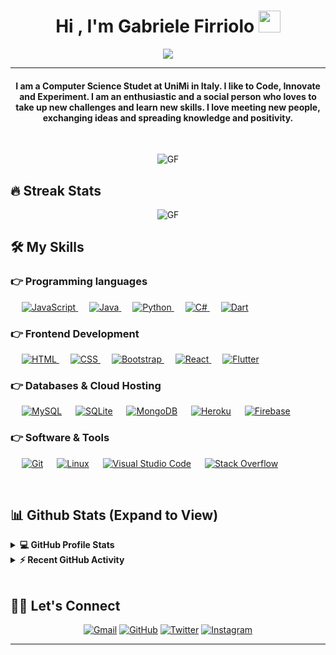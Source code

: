 <h1 align="center">Hi , I'm Gabriele Firriolo <img src="https://media.giphy.com/media/hvRJCLFzcasrR4ia7z/giphy.gif" width="35"></h1>
<p align="center">
  <a href="https://github.com/DenverCoder1/readme-typing-svg"><img src="https://readme-typing-svg.herokuapp.com?lines=Computer+Science+Student;Full+Stack+Developer;Web3%20and%20CyberSecurity%20Enthusiast;Always%20learning%20new%20things&center=true&width=500&height=50"></a>
</p>
<hr/>
<h4 align="center">I am a Computer Science Studet at UniMi in Italy. I like to Code, Innovate and Experiment. I am an enthusiastic and a social person who loves to take up new challenges and learn new skills. I love meeting new people, exchanging ideas and spreading knowledge and positivity.</h4>
<br>
<p align="center"> <img src="https://komarev.com/ghpvc/?username=GabrieleFirriolo&label=Profile%20views&color=0e75b6&style=plastic" alt="GF" /> </p>

## 🔥 Streak Stats
<p align="center"><img src="https://github-readme-streak-stats.herokuapp.com/?user=GabrieleFirriolo&theme=algolia" alt="GF"  /></p>


## 🛠️ My Skills

### 👉 Programming languages

<p align="left"> 
  &emsp;
  <a href="https://developer.mozilla.org/en-US/docs/Web/JavaScript" target="_blank"> 
     <img alt="JavaScript" src="https://img.shields.io/badge/javascript-%23323330.svg?style=for-the-badge&logo=javascript&logoColor=%23F7DF1E">
   </a>
  &emsp;
  <a href="https://www.java.com" target="_blank"> 
    <img alt="Java" src="https://img.shields.io/badge/java-%23ED8B00.svg?style=for-the-badge&logo=openjdk&logoColor=white">
  </a>
  &emsp;
   <a href="https://www.python.org" target="_blank">
    <img alt="Python" src="https://img.shields.io/badge/python-3670A0?style=for-the-badge&logo=python&logoColor=ffdd54">
  </a>
	  &emsp;
<a href="https://learn.microsoft.com/it-it/dotnet/csharp/" target="_blank">
    <img alt="C#" src="https://img.shields.io/badge/c%23-%23239120.svg?style=for-the-badge&logo=c-sharp&logoColor=white">
  </a>
	  &emsp;

<a href="https://dart.dev/" target="_blank">
    <img alt="Dart" src="https://img.shields.io/badge/dart-%230175C2.svg?style=for-the-badge&logo=dart&logoColor=white">
  </a>
	
	
</p>

### 👉 Frontend Development
<p align="left"> 
  &emsp; 
  <a href="https://www.w3.org/html/" target="_blank"> 
   <img alt="HTML" src="https://img.shields.io/badge/html5-%23E34F26.svg?style=for-the-badge&logo=html5&logoColor=white">
  </a>   
  &emsp;
  <a href="https://www.w3schools.com/css/" target="_blank">
    <img alt="CSS" src="https://img.shields.io/badge/css3-%231572B6.svg?style=for-the-badge&logo=css3&logoColor=white">
  </a> 
   &emsp;
  <a href="https://getbootstrap.com" target="_blank"> 
    <img alt="Bootstrap" src="https://img.shields.io/badge/bootstrap-%23563D7C.svg?style=for-the-badge&logo=bootstrap&logoColor=white"/>
  </a>
  &emsp;
  <a href="https://react.dev/" target="_blank"> 
    <img alt="React" src="https://img.shields.io/badge/react-%2320232a.svg?style=for-the-badge&logo=react&logoColor=%2361DAFB"/>
  </a>
  &emsp;
<a href="https://react.dev/" target="_blank"> 
    <img alt="Flutter" src="https://img.shields.io/badge/Flutter-%2302569B.svg?style=for-the-badge&logo=Flutter&logoColor=white"/>
  </a>
	
	
</p>

### 👉 Databases & Cloud Hosting
<p align="left">
  &emsp;
    <a href="https://www.mysql.com/"><img alt="MySQL" src="https://img.shields.io/badge/mysql-%2300f.svg?style=for-the-badge&logo=mysql&logoColor=white"></a>
  &emsp;
    <a href="https://www.sqlite.org/"><img alt="SQLite" src ="https://img.shields.io/badge/sqlite-%2307405e.svg?style=for-the-badge&logo=sqlite&logoColor=white"/></a>
  &emsp;
    <a href="https://www.mongodb.com/"><img alt="MongoDB" src="https://img.shields.io/badge/MongoDB-%234ea94b.svg?style=for-the-badge&logo=mongodb&logoColor=white"></a>
  &emsp;
    <a href="https://www.heroku.com/"><img alt="Heroku" src="https://img.shields.io/badge/heroku-%23430098.svg?style=for-the-badge&logo=heroku&logoColor=white"></a>  
  &emsp;
    <a href="https://firebase.google.com/"><img alt="Firebase" src="https://img.shields.io/badge/Firebase-039BE5?style=for-the-badge&logo=Firebase&logoColor=white"></a>
 </p>
  
 ### 👉 Software & Tools
 
<p>
  &emsp;
    <a href="#"><img alt="Git" src="https://img.shields.io/badge/git-%23F05033.svg?style=for-the-badge&logo=git&logoColor=white"></a>
  &emsp;
    <a href="#"><img alt="Linux" src="https://img.shields.io/badge/Linux-FCC624?style=for-the-badge&logo=linux&logoColor=black"></a>
  &emsp;
    <a href="#"><img alt="Visual Studio Code" src="https://img.shields.io/badge/Visual%20Studio%20Code-0078d7.svg?style=for-the-badge&logo=visual-studio-code&logoColor=white"></a>
  &emsp;
    <a href="#"><img alt="Stack Overflow" src="https://img.shields.io/badge/-Stackoverflow-FE7A16?style=for-the-badge&logo=stack-overflow&logoColor=white"></a>
  &emsp;
</p>

<br/>

## 📊 Github Stats (Expand to View) 


<details> 
  <summary><b>💻 GitHub Profile Stats</b></summary>
  <br/>
  <p align="center">
    <a href="https://github.com/anuraghazra/github-readme-stats"><img alt="Gabriele's Github Stats" src="https://github-readme-stats.vercel.app/api?username=GabrieleFirriolo&show_icons=true&count_private=true&theme=algolia" height="192px"/></a>
<br/>
  &nbsp;
	  <img src="https://github-readme-stats.vercel.app/api/top-langs?username=GabrieleFirriolo&show_icons=true&locale=en&layout=compact&theme=algolia" alt="GF" height="192px"/>
  <br/>
  <b>Note:</b> Top languages is only a metric of the languages my public code consists of and doesn't reflect experience or skill level.
  </p>
</details>


<details>
  <summary><b>⚡ Recent GitHub Activity</b></summary>
  <br/>
   <a href="https://github.com/GabrieleFirriolo"><img alt="Gabriele's Activity Graph" src="https://activity-graph.herokuapp.com/graph?username=GabrieleFirriolo&custom_title=GabrieleFirriolo%20Firriolo's%20Contribution%20Graph&theme=react-dark" /></a>
  <br/>

</details>

<br/>

## 🙋‍♂️ Let's Connect
<p align="center">
	<a href="mailto:gabrifirr@gmail.com"><img src="https://img.icons8.com/bubbles/50/000000/gmail.png" alt="Gmail"/></a>
	<a href="https://github.com/GabrieleFirriolo"><img src="https://img.icons8.com/bubbles/50/000000/github.png" alt="GitHub"/></a>
	<a href="https://twitter.com/HideInAutism"><img src="https://img.icons8.com/bubbles/50/000000/twitter-circled.png" alt="Twitter"/></a>
	<a href="https://instagram.com/gabriele_firriolo"><img src="https://img.icons8.com/bubbles/50/000000/instagram.png" alt="Instagram"/></a>
	
</p>

<hr/>
